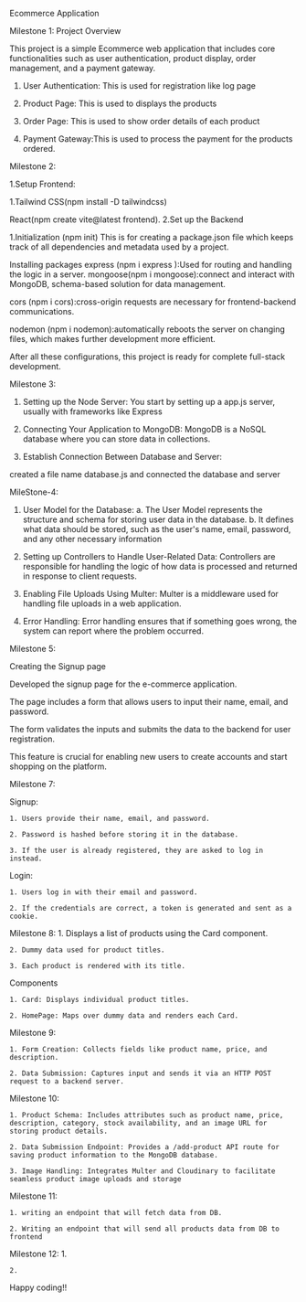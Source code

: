Ecommerce Application

Milestone 1: Project Overview

This project is a simple Ecommerce web application that includes core functionalities such as user authentication, product display, order management, and a payment gateway.

1. User Authentication: This is used for registration like log page

2. Product Page: This is used to displays the products

3. Order Page: This is used to show order details of each product

4. Payment Gateway:This is used to process the payment for the products ordered.

Milestone 2:

1.Setup Frontend:

1.Tailwind CSS(npm install -D tailwindcss)

React(npm create vite@latest frontend).
2.Set up the Backend

1.Initialization (npm init) This is for creating a package.json file which keeps track of all dependencies and metadata used by a project.

Installing packages express (npm i express ):Used for routing and handling the logic in a server.
mongoose(npm i mongoose):connect and interact with MongoDB, schema-based solution for data management.

cors (npm i cors):cross-origin requests are necessary for frontend-backend communications.

nodemon (npm i nodemon):automatically reboots the server on changing files, which makes further development more efficient.

After all these configurations, this project is ready for complete full-stack development.

Milestone 3:
1. Setting up the Node Server: You start by setting up a app.js server, usually with frameworks like Express

2. Connecting Your Application to MongoDB: MongoDB is a NoSQL database where you can store data in collections.

3. Establish Connection Between Database and Server: 

created a file name database.js and connected the database and server

MileStone-4:
1. User Model for the Database: a. The User Model represents the structure and schema for storing user data in the database. b. It defines what data should be stored, such as the user's name, email, password, and any other necessary information

2. Setting up Controllers to Handle User-Related Data: Controllers are responsible for handling the logic of how data is processed and returned in response to client requests.

3. Enabling File Uploads Using Multer: Multer is a middleware used for handling file uploads in a web application.

4. Error Handling: Error handling ensures that if something goes wrong, the system can report where the problem occurred.

Milestone 5:

Creating the Signup page

Developed the signup page for the e-commerce application.

The page includes a form that allows users to input their name, email, and password.

The form validates the inputs and submits the data to the backend for user registration.

This feature is crucial for enabling new users to create accounts and start shopping on the platform.

Milestone 7:

Signup:

    1. Users provide their name, email, and password.

    2. Password is hashed before storing it in the database.

    3. If the user is already registered, they are asked to log in instead.
    
Login:

    1. Users log in with their email and password.

    2. If the credentials are correct, a token is generated and sent as a cookie.

Milestone 8:
    1. Displays a list of products using the Card component.

    2. Dummy data used for product titles.

    3. Each product is rendered with its title.

Components

    1. Card: Displays individual product titles.

    2. HomePage: Maps over dummy data and renders each Card.

Milestone 9:

    1. Form Creation: Collects fields like product name, price, and description.

    2. Data Submission: Captures input and sends it via an HTTP POST request to a backend server.

Milestone 10:

    1. Product Schema: Includes attributes such as product name, price, description, category, stock availability, and an image URL for storing product details.

    2. Data Submission Endpoint: Provides a /add-product API route for saving product information to the MongoDB database.

    3. Image Handling: Integrates Multer and Cloudinary to facilitate seamless product image uploads and storage

Milestone 11:

    1. writing an endpoint that will fetch data from DB.

    2. Writing an endpoint that will send all products data from DB to frontend

Milestone 12:
    1. 

    2. 



Happy coding!!

